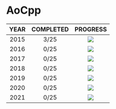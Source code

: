 # AoCpp


| YEAR  | COMPLETED |             PROGRESS              |
| :---: | :-------: | :-------------------------------: |
| 2015  |   3/25    | ![](https://progress-bar.dev/12/) |
| 2016  |   0/25    | ![](https://progress-bar.dev/0/)  |
| 2017  |   0/25    | ![](https://progress-bar.dev/0/)  |
| 2018  |   0/25    | ![](https://progress-bar.dev/0/)  |
| 2019  |   0/25    | ![](https://progress-bar.dev/0/)  |
| 2020  |   0/25    | ![](https://progress-bar.dev/0/)  |
| 2021  |   0/25    | ![](https://progress-bar.dev/0/)  |


